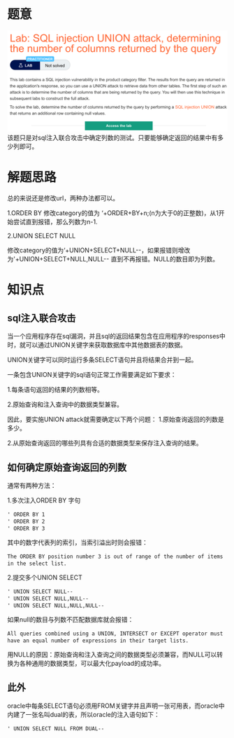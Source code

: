 # 题意
![](pic/sql3-1.png)
该题只是对sql注入联合攻击中确定列数的测试。只要能够确定返回的结果中有多少列即可。
# 解题思路
总的来说还是修改url，两种办法都可以。


1.ORDER BY
修改category的值为 ‘+ORDER+BY+n;(n为大于0的正整数)，从1开始尝试直到报错，那么列数为n-1.


2.UNION SELECT NULL

修改category的值为‘+UNION+SELECT+NULL--，如果报错则增改为'+UNION+SELECT+NULL,NULL-- 直到不再报错。NULL的数目即为列数。
# 知识点
## sql注入联合攻击
当一个应用程序存在sql漏洞，并且sql的返回结果包含在应用程序的responses中时，就可以通过UNION关键字来获取数据库中其他数据表的数据。

UNION关键字可以同时运行多条SELECT语句并且将结果合并到一起。

一条包含UNION关键字的sql语句正常工作需要满足如下要求：

1.每条语句返回的结果的列数相等。


2.原始查询和注入查询中的数据类型兼容。

因此，要实施UNION attack就需要确定以下两个问题：
1.原始查询返回的列数是多少。


2.从原始查询返回的哪些列具有合适的数据类型来保存注入查询的结果。

## 如何确定原始查询返回的列数
通常有两种方法：


1.多次注入ORDER BY 字句


```
' ORDER BY 1
' ORDER BY 2
' ORDER BY 3
```
其中的数字代表列的索引，当索引溢出时则会报错：
```
The ORDER BY position number 3 is out of range of the number of items in the select list.
```

2.提交多个UNION SELECT


```
' UNION SELECT NULL--
' UNION SELECT NULL,NULL--
' UNION SELECT NULL,NULL,NULL--
```

如果null的数目与列数不匹配数据库就会报错：


```
All queries combined using a UNION, INTERSECT or EXCEPT operator must have an equal number of expressions in their target lists.
```


用NULL的原因：原始查询和注入查询之间的数据类型必须兼容，而NULL可以转换为各种通用的数据类型，可以最大化payload的成功率。

## 此外
oracle中每条SELECT语句必须用FROM关键字并且声明一张可用表，而oracle中内建了一张名叫dual的表，所以oracle的注入语句如下：
```
' UNION SELECT NULL FROM DUAL--
```

